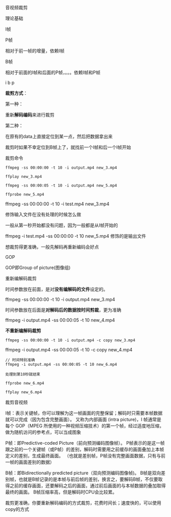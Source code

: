 音视频裁剪

理论基础

I帧

P帧

相对于前一帧的增量，依赖I帧

B帧

相对于前面的I帧和后面的P帧，。。。依赖I帧和P帧

i b p

**裁剪方式**：

第一种：

重新**解码编码**来进行裁剪

第二种：

在原有的data上直接定位到某一点，然后把数据拿出来

裁剪时如果不幸定位到B帧上了，就找前一个I帧和后一个I帧开始

裁剪命令

```
ffmpeg -ss 00:00:00 -t 10 -i output.mp4 new_3.mp4

ffplay new_3.mp4
```

```
ffmpeg -ss 00:00:05 -t 10 -i output.mp4 new_5.mp4

ffprobe new_5.mp4
```

ffmpeg -ss 00:00:00 -t 10 -i test.mp4 new_3.mp4 

修饰输入文件在没有处理的时候怎么做

一般从第一秒开始都没有问题，因为一般都是从I帧开始的

ffmpeg -i test.mp4  -ss 00:00:00 -t 10 new_5.mp4 
修饰的是输出文件

想裁剪得更准确，一般先解码再重新编码会好点

GOP

GOP即Group of picture(图像组)

重新编解码裁剪

时间参数放在前面，是对**没有编解码的文件**设定的。

ffmpeg -ss 00:00:00 -t 10 -i output.mp4 new_3.mp4

时间参数放在后面是**对解码后的数据按时间剪裁**，更为准确

ffmpeg -i output.mp4 -ss 00:00:05 -t 10 new_4.mp4

**不重新编解码裁剪**

```
ffmpeg -ss 00:00:00 -t 10 -i output.mp4 -c copy new_3.mp4
```

ffmpeg -i output.mp4 -ss 00:00:05 -t 10 -c copy new_4.mp4

```
// 时间特别准确
ffmpeg -i output.mp4 -ss 00:00:05 -t 10 new_6.mp4

处理到第10秒就结束

ffprobe new_6.mp4

ffplay new_6.mp4
```

裁剪音视频

I帧：表示关键帧，你可以理解为这一帧画面的完整保留；解码时只需要本帧数据就可以完成（因为包含完整画面）。
又称为内部画面 (intra picture)，I 帧通常是每个 GOP（MPEG 所使用的一种视频压缩技术）的第一个帧，经过适度地压缩，做为随机访问的参考点，可以当成图象

P帧：即Predictive-coded Picture（前向预测编码图像帧）。
P帧表示的是这一帧跟之前的一个关键帧（或P帧）的差别，解码时需要用之前缓存的画面叠加上本帧定义的差别，生成最终画面。
（也就是差别帧，P帧没有完整画面数据，只有与前一帧的画面差别的数据）

B帧：即Bidirectionally predicted picture（双向预测编码图像帧)。
B帧是双向差别帧，也就是B帧记录的是本帧与前后帧的差别，换言之，要解码B帧，不仅要取得之前的缓存画面，还要解码之后的画面，通过前后画面的与本帧数据的叠加取得最终的画面。
B帧压缩率高，但是解码时CPU会比较累。

裁剪更准确，你要重新解码编码的方式裁剪，花费时间长；速度快的，可以使用copy的方式

